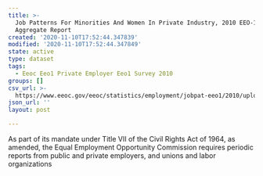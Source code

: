 ```yaml
---
title: >-
  Job Patterns For Minorities And Women In Private Industry, 2010 EEO-1 CBSA
  Aggregate Report
created: '2020-11-10T17:52:44.347839'
modified: '2020-11-10T17:52:44.347849'
state: active
type: dataset
tags:
  - Eeoc Eeo1 Private Employer Eeo1 Survey 2010
groups: []
csv_url: >-
  https://www.eeoc.gov/eeoc/statistics/employment/jobpat-eeo1/2010/upload/2010_EEO-1_Job_Patterns_Data.zip
json_url: ''
layout: post

---
```

As part of its mandate under Title VII of the Civil Rights Act of 1964, as amended, the Equal Employment Opportunity Commission requires periodic reports from public and private employers, and unions and labor organizations 
